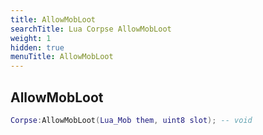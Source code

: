 ```yaml
---
title: AllowMobLoot
searchTitle: Lua Corpse AllowMobLoot
weight: 1
hidden: true
menuTitle: AllowMobLoot
---
```

## AllowMobLoot
```lua
Corpse:AllowMobLoot(Lua_Mob them, uint8 slot); -- void
```
